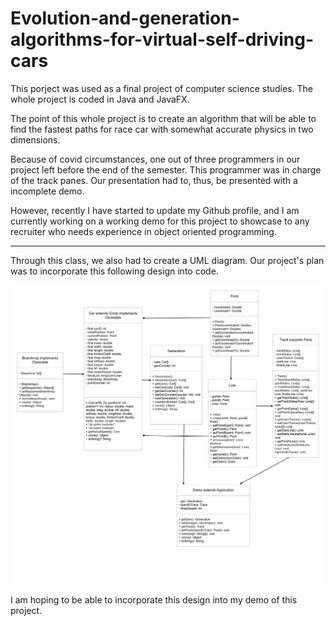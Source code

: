 # Evolution-and-generation-algorithms-for-virtual-self-driving-cars
This porject was used as a final project of computer science studies. The whole project is coded in Java and JavaFX. 

The point of this whole project is to create an algorithm that will be able to find the fastest paths for race car with somewhat accurate physics in two dimensions.

Because of covid circumstances, one out of three programmers in our project left before the end of the semester. This programmer was in charge of the track panes. Our presentation had to, thus, be presented with a incomplete demo.

However, recently I have started to update my Github profile, and I am currently working on a working demo for this project to showcase to any recruiter who needs experience in object oriented programming.

---

Through this class, we also had to create a UML diagram. Our project's plan was to incorporate this following design into code.

![image](UML_for_final_project.jpg)

I am hoping to be able to incorporate this design into my demo of this project.
